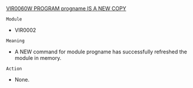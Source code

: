 [VIR0060W PROGRAM progname IS A NEW COPY](https://virtel.readthedocs.io/en/latest/manuals/virtel/Virtel459MG/messages.html?highlight=VIR0060W#VIR0060W)

`Module`
- VIR0002

`Meaning`
- A NEW command for module progname has successfully refreshed the module in memory.

`Action`
- None.
